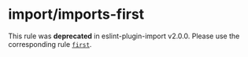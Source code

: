 # import/imports-first

This rule was **deprecated** in eslint-plugin-import v2.0.0. Please use the corresponding
rule [`first`](https://github.com/import-js/eslint-plugin-import/blob/HEAD/docs/rules/first.md).
